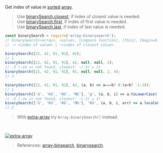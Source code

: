 Get index of value in [sorted] [array].
> Use [binarySearch.closest], if index of closest value is needed.<br>
> Use [binarySearch.first], if index of first value is needed.<br>
> Use [binarySearch.last], if index of last value is needed.

```javascript
const binarySearch = require('array-binarysearch');
// binarySearch(<array>, <value>, [compare function], [this], [begin=0], [end])
// -> <index of value> | ~<index of closest value>

binarySearch([21, 42, 91, 91], 42);
// 1
binarySearch([21, 42, 91, 91], 42, null, null, 2);
// -3 (-ve => not found, closest: ~(-3) = 2)
binarySearch([21, 42, 91, 91], 91, null, null, 2, 4);
// 3

binarySearch([21, 42, 91, 91], 42, (a, b) => a===b? 0:(a<b? -1:1));
// 1
binarySearch(['G', 'KG', 'KG', 'MG'], 'g', (a, b, i) => a.toLowerCase().localeCompare(b.toLowerCase()), null, 1);
// -2 (-ve => not found, closest: ~(-2) = 1)
binarySearch(['G', 'KG', 'KG', 'MG'], 'KG', (a, b, i, arr) => a.localeCompare(b), null, 1, 4);
// 2
```
> With [extra-array] try `Array.binarySearch()` instead.
<br>


[![extra-array](https://i.imgur.com/nwyrmkW.jpg)](https://www.npmjs.com/package/extra-array)
> References: [array-binsearch], [binarysearch].


[extra-array]: https://www.npmjs.com/package/extra-array
[sorted]: https://developer.mozilla.org/en-US/docs/Web/JavaScript/Reference/Global_Objects/Array/sort
[array]: https://developer.mozilla.org/en-US/docs/Web/JavaScript/Guide/Indexed_collections
[binarySearch.closest]: https://www.npmjs.com/package/@extra-array/binary-search.closest
[binarySearch.first]: https://www.npmjs.com/package/@extra-array/binary-search.first
[binarySearch.last]: https://www.npmjs.com/package/@extra-array/binary-search.last
[array-binsearch]: https://www.npmjs.com/package/array-binsearch
[binarysearch]: https://www.npmjs.com/package/binarysearch
